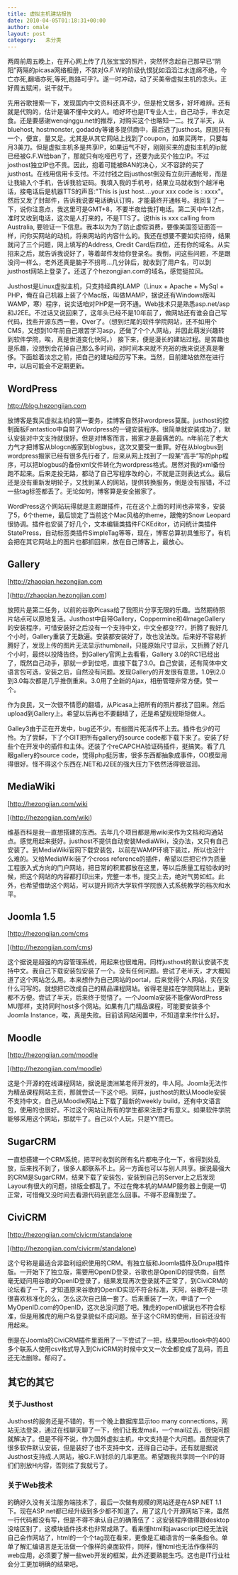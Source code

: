 ```yaml
---
title: 虚拟主机建站报告
date: 2010-04-05T01:18:31+00:00
author: omale
layout: post
category:   未分类  
---
```

两周前周五晚上，在开心网上传了几张宝宝的照片，突然怀念起自己那早已&ldquo;阴阳&rdquo;两隔的picasa网络相册，不禁对G.F.W的阶级仇恨犹如滔滔江水连绵不绝，今亡亦死,翻墙亦死,等死,跑路可乎?。遂一时冲动，动了买美帝虚拟主机的念头。正好周五赋闲，说干就干。

先用谷歌搜索一下，发现国内中文资料还真不少，但是枪文居多，好坏难辨。还有就是代购的，估计是骗不懂中文的人。咱好坏也是IT专业人士，自己动手，丰衣足食。还是要感谢wenqinggu.net的推荐，对购买这个也略知一二。找了半天，从bluehost, hostmonster, godaddy等诸多提供商中，最后选了justhost。原因只有一个，便宜，量又足。尤其是从其它网站上找到了coupon，如果买两年，只要每月3美刀。但是虚拟主机多是共享IP，如果运气不好，刚刚买来的虚拟主机的ip就已经被G.F.W给ban了，那就只有吃哑巴亏了，还要为此买个独立IP。不过josthost独立IP也不贵。因此，抱着可能被BAN的决心，义不容辞的买了justhost。在线用信用卡支付。不过付钱之后justhost倒没有立刻开通帐号，而是让我输入个手机，告诉我验证码。我填入我的手机号，结果立马就收到个越洋电话，接电话后是机器TTS的声音:"This is just host&#8230;.your xxx code is : xxxx"。然后又发了封邮件，告诉我说要电话确认订购，才能最终开通帐号。我回复了一下，说你注意点，我这里可是GMT+8，不要半夜给我打电话。第二天中午12点，准时又收到电话，这次是人打来的，不是TTS了。说this is xxx calling from Australia, 要验证一下信息。我本以为为了防止虚假消费，要像美国签证面签一样，问你买网站的动机，将来网站的内容什么的。我还在想要不要如实招待，结果就问了三个问题，网上填写的Address, Credit Card后四位，还有你的域名。从实招来之后，就告诉我说好了，等着邮件发给你登录名。我倒，问这些问题，不是跟没问一样么，老外还真是脑子不拐弯&#8230;几分钟后，就收到了用户名，可以到justhost网站上登录了。还送了个hezongjian.com的域名，感觉挺拉风。

Justhost是Linux虚拟主机，只支持经典的LAMP（Linux + Apache + MySql + PHP，俺在自己机器上装了个Mac版，叫做MAMP，据说还有Windows版叫WAMP，寒）程序，说实话咱对PHP是一窍不通。Web技术只是熟悉asp.net/asp和J2EE。不过话又说回来了，这年头已经不是10年前了，做网站还有谁会自己写代码，找些开源东西一套，Over了。（想到烂尾的软件学院网站，还不如用个CMS，又想到10年前自己艰苦学习asp，还做了个个人网站，并因此萌发兴趣转到软件学院，唉，真是世道变化快阿。） 接下来，便是漫长的建站过程。是苦趣也是乐趣，没想到会花掉自己那么多时间，对时间本来就不充裕的我来说还真是奢侈。下面趁着淡忘之前，把自己的建站经历写下来。当然，目前建站依然在进行中，以后可能会不定期更新。

## WordPress

<http://blog.hezongjian.com>

放博客是我买虚拟主机的第一要务，挂博客自然非wordpress莫属。justhost的控制面板Fantastico中自带了Wordpress的一键安装程序。很简单就安装成功了，默认安装对中文支持就很好。但是对博客而言，搬家才是最痛苦的。n年前花了老大力气才把博客从blogcn搬家到blogbus，这次又要受一重罪。好在从blogbus到wordpress搬家已经有很多先行者了，后来从网上找到了一段某&ldquo;高手&rdquo;写的php程序，可以把blogbus的备份xml文件转化为wordpress格式。居然对我的xml备份跑不起来。后来走投无路，都动了自己写程序改的心，不就是正则表达式么。最后还是没有重新发明轮子，又找到某人的网站，提供转换服务，倒是没有报错，不过一些tag标签都丢了。无论如何，博客算是安全搬家了。

WordPress这个网站玩得就是主题跟插件，花在这个上面的时间也非常多，安装了5，6个theme，最后锁定了当前这个Mac风格的theme，跟俺的Snow Leopard很协调。插件也安装了好几个，文本编辑类插件FCKEditor，访问统计类插件StatePress，自动标签类插件SimpleTag等等，现在，博客总算初具雏形了。有机会把在其它网站上的图片也都抓回来，放在自己博客上，最放心。

## Gallery

[http://zhaopian.hezongjian.com
	  
](http://zhaopian.hezongjian.com) 

放照片是第二任务，以前的谷歌Picasa给了我照片分享无限的乐趣。当然期待照片站点可以原地复活。Justhost中自带Gallery，Coppermine和4ImageGallery的安装程序，可惜安装好之后没有一个支持中文，中文全都变???，折腾了我好几个小时，Gallery重装了无数遍。安装都安装好了，改也没法改。后来好不容易折腾好了，发现上传的图片无法显示thumbnail，只能原始尺寸显示，又折腾了好几个小时，最终以投降告终。到Gallery官网上去看看，Gallery 3.0的RC1已经出了，既然自己动手，那就一步到位吧，直接下载了3.0。自己安装，还有简体中文语言包可选，安装之后，自然没有问题。发现Gallery的开发很有意思，1.0到2.0到3.0每次都是几乎推倒重来。3.0用了全新的Ajax，相册管理非常方便。赞一个。

作为良民，又一次很不情愿的翻墙，从Picasa上把所有的照片都找了回来。然后upload到Gallery上。希望以后再也不要翻墙了，还是希望规规矩矩做人。

Galley3由于正在开发中，bug还不少。有些图片死活传不上去。插件也少的可怜。为了尝鲜，下了个GIT把所有gallery的source code都下载下来了。安装了好些个在开发中的插件和主体。还装了个reCAPCHA验证码插件，挺搞笑。看了几眼gallery的source code，觉得php挺厉害，很多东西都抽象成事件，OO模型用得很好。怪不得这个东西在.NET和J2EE的强大压力下依然活得很滋润。

## MediaWiki

[http://hezongjian.com/wiki
	  
](http://hezongjian.com/wiki) 

维基百科是我一直想搭建的东西。去年几个项目都是用wiki来作为文档和沟通站点。感觉用起来挺好。justhost不提供自动安装MediaWiki，没办法，又只有自己安装了。到MediaWiki官网下载安装包，以前在WAMP环境下装过，所以也没什么难的。又给MediaWiki装了个cross reference的插件，希望以后把它作为质量工程嵌入式方向的门户网站，把日常的积累都放在这里，等以后质量工程验收的时候，把这个网站的内容都打印出来，完整一本书，提交上去，绝对气势如虹。此外，也希望借助这个网站，可以提升同济大学软件学院嵌入式系统教学的档次和水平。

## Joomla 1.5

[http://hezongjian.com/cms
	  
](http://hezongjian.com/cms) 

这个据说是超强的内容管理系统，用起来也很难用。同样justhost的默认安装不支持中文。我自己下载安装包安装了一个。没有任何问题。尝试了老半天，才大概知道了这个网站怎么用。本来想作为自己网站的portal，后来觉得个人网站，实在没什么可写的。就想把它改成自己的精品课程网站。省得老是挂在学院网站上，更新都不方便。尝试了半天，后来终于觉悟了。一个Joomla安装不能像WordPress MU那样，支持同时host多个网站。如果有几门精品课程，可能要安装多个Joomla Instance，唉，真是失败。目前该网站闲置中，不知道拿来作什么好。

## Moodle

[http://hezongjian.com/moodle
	  
](http://hezongjian.com/moodle) 

这是个开源的在线课程网站，据说是澳洲某老师开发的，牛人阿。Joomla无法作为精品课程网站主页，那就尝试一下这个吧。同样，justhost的默认Moodle安装不支持中文，自己从Moodle网站上下载了最新的weekly build，还有中文语言包，使用的也很好。不过这个网站让所有的学生都来注册才有意义。如果软件学院能够采用这个网站，那就牛了。自己以个人玩，只是YY而已。

## SugarCRM

一直想搭建一个CRM系统，把平时收到的所有名片都电子化一下，省得到处乱放，后来找不到了，很多人都联系不上。另一方面也可以与别人共享。据说最强大的CRM是SugarCRM，结果下载了安装包，安装到自己的Server上之后发现Layout有很大的问题，排版全都乱了。不过在俺本机的MAMP服务器上倒是一切正常，可惜俺又没时间去看源代码到底怎么回事。不得不忍痛割爱了。

## CiviCRM

[http://hezongjian.com/civicrm/standalone
	  
](http://hezongjian.com/civicrm/standalone) 

这个号称是最适合非盈利组织使用的CRM。有独立版和Joomla插件及Drupal插件版。一开始下了独立版，需要用OpenID登录，谷歌也是OpenID的提供商，自然毫无疑问用谷歌的OpenID登录了，结果发现再次登录就不正常了，到CiviCRM的论坛看了一下，才知道原来谷歌的OpenID实现不符合标准，天阿，谷歌不是一项很喜欢标准化的么，怎么这次自己搞一套了。后来重装了一次，申请了一个MyOpenID.com的OpenID，这次总没问题了吧。雅虎的openID据说也不符合标准，但是用雅虎的用户名登录貌似不成问题。至于这个CRM的使用，目前还没有用起来。

倒是在Joomla的CiviCRM插件里面用了一下尝试了一把，结果把outlook中的400多个联系人使用csv格式导入到CiviCRM的时候中文又一次全都变成了乱码，而且还无法删除。郁闷了。

## 其它的其它

### 关于Justhost

Justhost的服务还是不错的，有一个晚上数据库显示too many connections，网站无法登录，通过在线聊天聊了一下，他们让我发mail，一个mail过去，很快问题就解决了。但是不得不说，作为国外虚拟主机，中文支持是个大问题。虽然提供了很多软件默认安装，但是装好了也不支持中文，还得自己动手。还有就是据说Justhost支持成.人网站，被G.F.W封杀的几率更高。希望跟我共享同一个IP的哥们们别放H内容，否则挂了我就亏了。

### 关于Web技术

的确好久没有关注服务端技术了，最后一次做有规模的网站还是在ASP.NET 1.1下。现在ASP.net都已经升级到多少都不知道了。用了这几个开源网站下来，虽然一行代码都没有写，但是不得不承认自己的确落伍了：这安装程序做得跟desktop没啥区别了，这模块插件技术也非常成熟了。看来懂html和javascript已经无法说自己会作网站了，html的一个个tag现在看来，更像是汇编语言的一条条指令。单单了解汇编语言是无法做一个像样的桌面软件，同样，懂html也无法作像样的web应用，必须要了解一些web开发的框架，此外还要熟能生巧。这也是IT行业社会分工更加明确的结果吧。